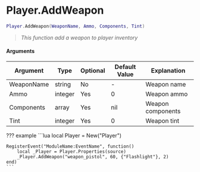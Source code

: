 # Player.AddWeapon

```lua
Player.AddWeapon(WeaponName, Ammo, Components, Tint)
```
> *This function add a weapon to player inventory*

#### Arguments
| Argument | Type | Optional | Default Value | Explanation |
|----------|------|----------|---------------|-------------|
| WeaponName | string | No | - | Weapon name |
| Ammo | integer | Yes | 0 | Weapon ammo |
| Components | array | Yes | nil | Weapon components |
| Tint | integer | Yes | 0 | Weapon tint |

??? example
    ```lua
    local Player = New("Player")

    RegisterEvent("ModuleName:EventName", function()
        local _Player = Player.Properties(source)
        _Player.AddWeapon("weapon_pistol", 60, {"Flashlight"}, 2)
    end)
    ```